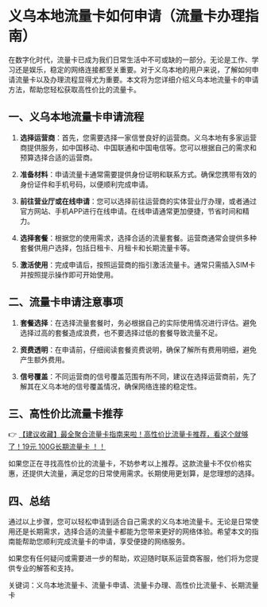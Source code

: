 # 义乌本地流量卡如何申请（流量卡办理指南）

在数字化时代，流量卡已成为我们日常生活中不可或缺的一部分。无论是工作、学习还是娱乐，稳定的网络连接都至关重要。对于义乌本地的用户来说，了解如何申请流量卡以及办理流程显得尤为重要。本文将为您详细介绍义乌本地流量卡的申请方法，帮助您轻松获取高性价比的流量卡。

## 一、义乌本地流量卡申请流程

1. **选择运营商**：首先，您需要选择一家信誉良好的运营商。义乌本地有多家运营商提供服务，如中国移动、中国联通和中国电信等。您可以根据自己的需求和预算选择合适的运营商。

2. **准备材料**：申请流量卡通常需要提供身份证明和联系方式。确保您携带有效的身份证件和手机号码，以便顺利完成申请。

3. **前往营业厅或在线申请**：您可以选择前往运营商的实体营业厅办理，或者通过官方网站、手机APP进行在线申请。在线申请通常更加便捷，节省时间和精力。

4. **选择套餐**：根据您的使用需求，选择合适的流量套餐。运营商通常会提供多种套餐供用户选择，包括日租卡、月租卡和长期流量卡等。

5. **激活使用**：完成申请后，按照运营商的指引激活流量卡。通常只需插入SIM卡并按照提示操作即可开始使用。

## 二、流量卡申请注意事项

1. **套餐选择**：在选择流量套餐时，务必根据自己的实际使用情况进行评估。避免选择过高的套餐造成浪费，也不要选择过低的套餐导致流量不足。

2. **资费透明**：在申请前，仔细阅读套餐资费说明，确保了解所有费用明细，避免产生额外费用。

3. **信号覆盖**：不同运营商的信号覆盖范围有所不同，建议在选择运营商前，先了解其在义乌本地的信号覆盖情况，确保网络连接的稳定性。

## 三、高性价比流量卡推荐

👉 [【建议收藏】最全聚合流量卡指南来啦！高性价比流量卡推荐，看这个就够了！19元 100G长期流量卡 ！！](https://bit.ly/Liuliangka)

如果您正在寻找高性价比的流量卡，不妨参考以上推荐。这款流量卡不仅价格实惠，还提供大流量，满足您的日常使用需求。长期使用更划算，是您理想的选择。

## 四、总结

通过以上步骤，您可以轻松申请到适合自己需求的义乌本地流量卡。无论是日常使用还是长期需求，选择合适的流量卡都能为您带来更好的网络体验。希望本文的指南能帮助您顺利完成流量卡的申请，享受便捷的网络服务。

如果您有任何疑问或需要进一步的帮助，欢迎随时联系运营商客服，他们将为您提供专业的解答和支持。

关键词：义乌本地流量卡、流量卡申请、流量卡办理、高性价比流量卡、长期流量卡